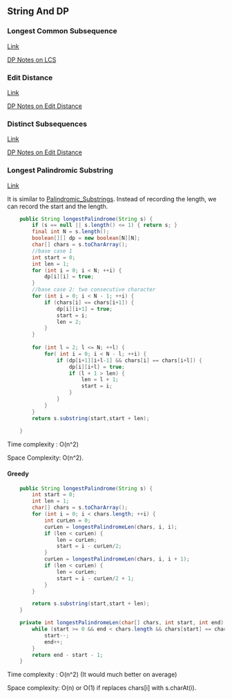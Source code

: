 ## String And DP

### Longest Common Subsequence 

[Link](https://leetcode.com/problems/longest-common-subsequence/)

[DP Notes on LCS](../DP/00.Dynamic_Programming.md)

### Edit Distance

[Link](https://leetcode.com/problems/edit-distance/)

[DP Notes on Edit Distance](../DP/15.Edit_Distance.md)

### Distinct Subsequences

[Link](https://leetcode.com/problems/distinct-subsequences/)

[DP Notes on Edit Distance](../DP/20.Distinct_Subsequences.md)

### Longest Palindromic Substring

[Link](https://leetcode.com/problems/longest-palindromic-substring/)

It is similar to [Palindromic_Substrings](../DP/13.Palindromic_Substrings.md). Instead of recording the length, we can record the start and the length.

```java
    public String longestPalindrome(String s) {
        if (s == null || s.length() <= 1) { return s; }
        final int N = s.length();
        boolean[][] dp = new boolean[N][N];
        char[] chars = s.toCharArray();
        //base case 1
        int start = 0;
        int len = 1;
        for (int i = 0; i < N; ++i) {
            dp[i][i] = true;
        }
        //base case 2: two consecutive character
        for (int i = 0; i < N - 1; ++i) {
            if (chars[i] == chars[i+1]) {
                dp[i][i+1] = true;
                start = i;
                len = 2;
            }
        }
        
        for (int l = 2; l <= N; ++l) {
            for( int i = 0; i < N - l; ++i) {
                if (dp[i+1][i+l-1] && chars[i] == chars[i+l]) {
                    dp[i][i+l] = true;
                    if (l + 1 > len) {
                        len = l + 1;
                        start = i;
                    }
                }
            }
        }
        return s.substring(start,start + len);
        
    }
```

Time complexity : O(n^2) 

Space Complexity:  O(n^2).

#### Greedy

```java
    public String longestPalindrome(String s) {
        int start = 0;
        int len = 1;
        char[] chars = s.toCharArray();
        for (int i = 0; i < chars.length; ++i) {
            int curLen = 0;
            curLen = longestPalindromeLen(chars, i, i);
            if (len < curLen) {
                len = curLen;
                start = i - curLen/2;
            }
            curLen = longestPalindromeLen(chars, i, i + 1);
            if (len < curLen) {
                len = curLen;
                start = i - curLen/2 + 1;
            }
        }

        return s.substring(start,start + len);
    }

    private int longestPalindromeLen(char[] chars, int start, int end) {
        while (start >= 0 && end < chars.length && chars[start] == chars[end]) {
            start--;
            end++;
        }
        return end - start - 1;
    }
```

Time complexity : O(n^2)  (It would much better on average)

Space complexity: O(n) or O(1) if replaces chars[i] with s.charAt(i).

